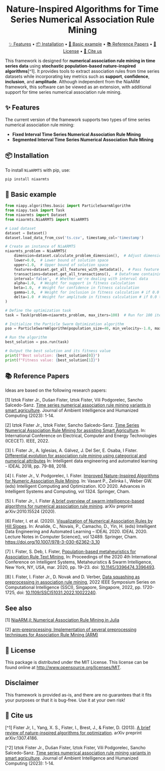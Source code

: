 <h1 align="center">
    Nature-Inspired Algorithms for Time Series Numerical Association Rule Mining
</h1>

<p align="center">
    <a href="#-features">✨ Features</a> •
    <a href="#-installation">📦 Installation</a> •
    <a href="#-basic-example">🚀 Basic example</a> •
    <a href="#-reference-papers">📚 Reference Papers</a> •
    <a href="#-license">🔑 License</a> •
    <a href="#-cite-us">📄 Cite us</a>
</p>

This framework is designed for **numerical association rule mining in time series data** using **stochastic population-based nature-inspired algorithms**[^1]. It provides tools to extract association rules from time series datasets while incorporating key metrics such as **support**, **confidence**, **inclusion**, and **amplitude**. Although independent from the NiaARM framework, this software can be viewed as an extension, with additional support for time series numerical association rule mining.

## ✨ Features

The current version of the framework supports two types of time series numerical association rule mining:

- **Fixed Interval Time Series Numerical Association Rule Mining**
- **Segmented Interval Time Series Numerical Association Rule Mining**

## 📦 Installation

To install `NiaARMTS` with pip, use:

```sh
pip install niaarmts
```

## 🚀 Basic example

```python
from niapy.algorithms.basic import ParticleSwarmAlgorithm
from niapy.task import Task
from niaarmts import Dataset
from niaarmts.NiaARMTS import NiaARMTS

# Load dataset
dataset = Dataset()
dataset.load_data_from_csv('ts.csv', timestamp_col='timestamp')

# Create an instance of NiaARMTS
niaarmts_problem = NiaARMTS(
    dimension=dataset.calculate_problem_dimension(),  # Adjust dimension dynamically
    lower=0.0,  # Lower bound of solution space
    upper=1.0,  # Upper bound of solution space
    features=dataset.get_all_features_with_metadata(),  # Pass feature metadata
    transactions=dataset.get_all_transactions(),  # Dataframe containing all transactions
    interval='false',  # Whether we're dealing with interval data
    alpha=1.0,  # Weight for support in fitness calculation
    beta=1.0,  # Weight for confidence in fitness calculation
    gamma=1.0,  # Weight for inclusion in fitness calculation # if 0.0 then inclusion metric is omitted
    delta=1.0  # Weight for amplitude in fitness calculation # if 0.0 then amplitude metric is omitted
)

# Define the optimization task
task = Task(problem=niaarmts_problem, max_iters=100)  # Run for 100 iterations

# Initialize the Particle Swarm Optimization algorithm
pso = ParticleSwarmAlgorithm(population_size=40, min_velocity=-1.0, max_velocity=1.0, c1=2.0, c2=2.0)

# Run the algorithm
best_solution = pso.run(task)

# Output the best solution and its fitness value
print(f"Best solution: {best_solution[0]}")
print(f"Fitness value: {best_solution[1]}")
```

## 📚 Reference Papers

Ideas are based on the following research papers:

[1] Iztok Fister Jr., Dušan Fister, Iztok Fister, Vili Podgorelec, Sancho Salcedo-Sanz. [Time series numerical association rule mining variants in smart agriculture](https://iztok.link/static/publications/314.pdf). Journal of Ambient Intelligence and Humanized Computing (2023): 1-14.

[2] Iztok Fister Jr., Iztok Fister, Sancho Salcedo-Sanz. [Time Series Numerical Association Rule Mining for assisting Smart Agriculture](https://iztok.link/static/publications/298.pdf). In: International Conference on Electrical, Computer and Energy Technologies (ICECET). IEEE, 2022.

[3] I. Fister Jr., A. Iglesias, A. Gálvez, J. Del Ser, E. Osaba, I Fister. [Differential evolution for association rule mining using categorical and numerical attributes](http://www.iztok-jr-fister.eu/static/publications/231.pdf) In: Intelligent data engineering and automated learning - IDEAL 2018, pp. 79-88, 2018.

[4] I. Fister Jr., V. Podgorelec, I. Fister. [Improved Nature-Inspired Algorithms for Numeric Association Rule Mining](https://iztok-jr-fister.eu/static/publications/324.pdf). In: Vasant P., Zelinka I., Weber GW. (eds) Intelligent Computing and Optimization. ICO 2020. Advances in Intelligent Systems and Computing, vol 1324. Springer, Cham.

[5] I. Fister Jr., I. Fister [A brief overview of swarm intelligence-based algorithms for numerical association rule mining](https://arxiv.org/abs/2010.15524). arXiv preprint arXiv:2010.15524 (2020).

[6] Fister, I. et al. (2020). [Visualization of Numerical Association Rules by Hill Slopes](http://www.iztok-jr-fister.eu/static/publications/280.pdf).
    In: Analide, C., Novais, P., Camacho, D., Yin, H. (eds) Intelligent Data Engineering and Automated Learning – IDEAL 2020.
    IDEAL 2020. Lecture Notes in Computer Science(), vol 12489. Springer, Cham. https://doi.org/10.1007/978-3-030-62362-3_10

[7] I. Fister, S. Deb, I. Fister, [Population-based metaheuristics for Association Rule Text Mining](http://www.iztok-jr-fister.eu/static/publications/260.pdf),
    In: Proceedings of the 2020 4th International Conference on Intelligent Systems, Metaheuristics & Swarm Intelligence,
    New York, NY, USA, mar. 2020, pp. 19–23. doi: [10.1145/3396474.3396493](https://dl.acm.org/doi/10.1145/3396474.3396493).

[8] I. Fister, I. Fister Jr., D. Novak and D. Verber, [Data squashing as preprocessing in association rule mining](https://iztok-jr-fister.eu/static/publications/300.pdf), 2022 IEEE Symposium Series on Computational Intelligence (SSCI), Singapore, Singapore, 2022, pp. 1720-1725, doi: [10.1109/SSCI51031.2022.10022240](https://doi.org/10.1109/SSCI51031.2022.10022240).

## See also

[1] [NiaARM.jl: Numerical Association Rule Mining in Julia](https://github.com/firefly-cpp/NiaARM.jl)

[2] [arm-preprocessing: Implementation of several preprocessing techniques for Association Rule Mining (ARM)](https://github.com/firefly-cpp/arm-preprocessing)

## 🔑 License

This package is distributed under the MIT License. This license can be found online at <http://www.opensource.org/licenses/MIT>.

## Disclaimer

This framework is provided as-is, and there are no guarantees that it fits your purposes or that it is bug-free. Use it at your own risk!

## 📄 Cite us

[^1] Fister Jr, I., Yang, X. S., Fister, I., Brest, J., & Fister, D. (2013). [A brief review of nature-inspired algorithms for optimization](https://arxiv.org/abs/1307.4186). arXiv preprint arXiv:1307.4186.

[^2] Iztok Fister Jr., Dušan Fister, Iztok Fister, Vili Podgorelec, Sancho Salcedo-Sanz. [Time series numerical association rule mining variants in smart agriculture](https://iztok.link/static/publications/314.pdf). Journal of Ambient Intelligence and Humanized Computing (2023): 1-14.
